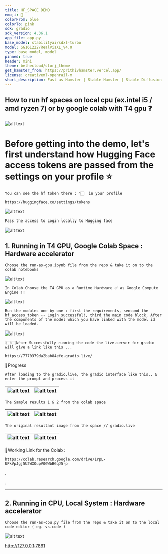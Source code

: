 ```yaml
---
title: HF_SPACE DEMO
emoji: 🐹
colorFrom: blue
colorTo: pink
sdk: gradio
sdk_version: 4.36.1
app_file: app.py
base_model: stabilityai/sdxl-turbo
model: SG161222/RealVisXL_V4.0
type: base_model, model
pinned: true
header: mini
theme: bethecloud/storj_theme
get_hamster_from: https://prithivhamster.vercel.app/
license: creativeml-openrail-m
short_description: Fast as Hamster | Stable Hamster | Stable Diffusion
---
```


## How to run hf spaces on local cpu (ex.intel i5 / amd ryzen 7) or by google colab with T4 gpu ❓

![alt text](assets/cpugpu.gif)

# Before getting into the demo, let's first understand how Hugging Face access tokens are passed from the settings on your profile ⭐

    You can see the hf token there : 👇🏻  in your profile
    
    https://huggingface.co/settings/tokens

![alt text](assets/at.png)

    Pass the access to Login locally to Hugging face

![alt text](assets/accesstokengpu.png)

## 1. Running in T4 GPU, Google Colab Space : Hardware accelerator

    Choose the run-as-gpu.ipynb file from the repo & take it on to the colab notebooks

![alt text](choose/6.png)

    In Colab Choose the T4 GPU as a Runtime Hardware ✅ as Google Compute Engine !!
    
![alt text](assets-gpu/gpu0.png)

    Run the modules one by one : first the requirements, sencond the hf_access_token -- Login successful!, third the main code block. After the components of the model which you have linked with the model id will be loaded.
    
![alt text](assets-gpu/gpu4.png)

    👇🏻👇🏻After Successfully running the code the live.server for gradio will give a link like this ...

    https://7770379da2bab84efe.gradio.live/
    
🚀Progress

    After loading to the gradio.live, the gradio interface like this.. & enter the prompt and process it


| ![alt text](assets-gpu/gpu3.png) |![alt text](assets-gpu/gpu1.png) |
|---------------------------|--------------------------|


    The Sample results 1 & 2 from the colab space

| ![alt text](assets-gpu/gpu5.png) |![alt text](assets-gpu/gpu6.png) |
|---------------------------|--------------------------|

    The original resultant image from the space // gradio.live 

| ![alt text](assets/image1.png) |![alt text](assets/image2.png) |
|---------------------------|--------------------------|

🚀Working Link for the Colab :

    https://colab.research.google.com/drive/1rpL-UPkVpJgj5U2WXOupV0GWbBGqJ5-p

.

.

-----------------------------------------------------------------------------------------------------------------------------------------------------------------


## 2. Running in CPU, Local System : Hardware accelerator

    Choose the run-as-cpu.py file from the repo & take it on to the local code editor ( eg. vs.code )

![alt text](choose/7.png)

http://127.0.0.1:7861
